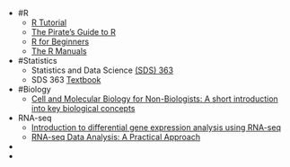 - #R
	- [R Tutorial](https://www.cyclismo.org/tutorial/R/)
	- [The Pirate’s Guide to R](https://bookdown.org/ndphillips/YaRrr/)
	- [R for Beginners](https://www.math.arizona.edu/~jwatkins/Paradis-rdebut_en.pdf)
	- [The R Manuals](https://rstudio.github.io/r-manuals/)
- #Statistics
	- Statistics and Data Science [(SDS) 363](https://www.math.arizona.edu/~jwatkins/data363s19.html)
	- SDS 363 [Textbook](https://www.math.arizona.edu/~jwatkins/statbook.pdf)
- #Biology
	- [Cell and Molecular Biology for Non-Biologists: A short introduction into key biological concepts](https://www.amazon.com/gp/product/3662653559/ref=ppx_yo_dt_b_search_asin_title?ie=UTF8&psc=1)
- RNA-seq
	- [Introduction to differential gene expression analysis using RNA-seq](https://www.google.com/url?sa=t&rct=j&q=&esrc=s&source=web&cd=&cad=rja&uact=8&ved=2ahUKEwiB3aG9jdfuAhXCGDQIHW-jDEIQFjABegQIAxAC&url=https%3A%2F%2Fchagall.med.cornell.edu%2FRNASEQcourse%2FIntro2RNAseq.pdf&usg=AOvVaw0bLmYEZ50xcwh_RKNIvEYa)
	- [RNA-seq Data Analysis: A Practical Approach](https://www.amazon.com/RNA-seq-Data-Analysis-Mathematical-Computational/dp/1466595000/ref=sr_1_1?crid=1P2TDQXX1FK9B&keywords=RNA-seq-Data-Analysis-Mathematical-Computational&qid=1705076592&sprefix=rna-seq-data-analysis-mathematical-computational%2Caps%2C565&sr=8-1&ufe=app_do%3Aamzn1.fos.18ed3cb5-28d5-4975-8bc7-93deae8f9840)
-
-